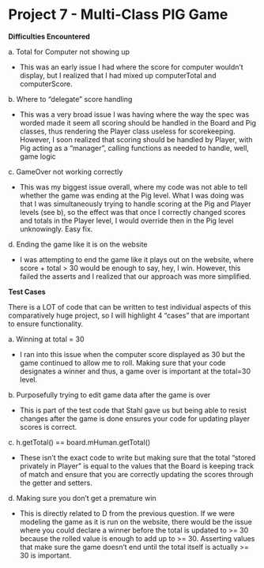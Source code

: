 # Project 7 - Multi-Class PIG Game

**Difficulties Encountered**

a. Total for Computer not showing up
- This was an early issue I had where the score for computer wouldn’t display, but I realized that I had mixed up computerTotal and computerScore.

b. Where to “delegate” score handling
- This was a very broad issue I was having where the way the spec was worded made it seem all scoring should be handled in the Board and Pig classes, thus rendering the Player class useless for scorekeeping. However, I soon realized that scoring should be handled by Player, with Pig acting as a “manager”, calling functions as needed to handle, well, game logic

c. GameOver not working correctly
- This was my biggest issue overall, where my code was not able to tell whether the game was ending at the Pig level. What I was doing was that I was simultaneously trying to handle scoring at the Pig and Player levels (see b), so the effect was that once I correctly changed scores and totals in the Player level, I would override then in the Pig level unknowingly. Easy fix.

d. Ending the game like it is on the website
- I was attempting to end the game like it plays out on the website, where score + total > 30 would be enough to say, hey, I win. However, this failed the asserts and I realized that our approach was more simplified.

**Test Cases**

There is a LOT of code that can be written to test individual aspects of this comparatively huge project, so I will highlight 4 “cases” that are important to ensure functionality.

a. Winning at total = 30
- I ran into this issue when the computer score displayed as 30 but the game continued to allow me to roll. Making sure that your code designates a winner and thus, a game over is important at the total=30 level.

b. Purposefully trying to edit game data after the game is over
- This is part of the test code that Stahl gave us but being able to resist changes after the game is done ensures your code for updating player scores is correct.

c. h.getTotal() == board.mHuman.getTotal()
- These isn’t the exact code to write but making sure that the total “stored privately in Player” is equal to the values that the Board is keeping track of match and ensure that you are correctly updating the scores through the getter and setters.

d. Making sure you don’t get a premature win
- This is directly related to D from the previous question. If we were modeling the game as it is run on the website, there would be the issue where you could declare a winner before the total is updated to >= 30 because the rolled value is enough to add up to >= 30. Asserting values that make sure the game doesn’t end until the total itself is actually >= 30 is important.
